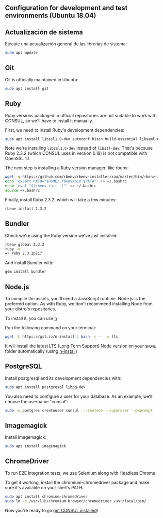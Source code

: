 ## Configuration for development and test environments (Ubuntu 18.04)

## Actualización de sistema

Ejecute una actualización general de las librerías de sistema:

```bash
sudo apt update
```

## Git

Git is officially maintained in Ubuntu:

```bash
sudo apt install git
```

## Ruby

Ruby versions packaged in official repositories are not suitable to work with CONSUL, so we'll have to install it manually.

First, we need to install Ruby's development dependencies:

```bash
sudo apt install libssl1.0-dev autoconf bison build-essential libyaml-dev libreadline6-dev zlib1g-dev libncurses5-dev libffi-dev libgdbm5 libgdbm-dev
```

Note we're installing `libssl1.0-dev` instead of `libssl-dev`. That's because Ruby 2.3.2 (which CONSUL uses in version 0.19) is not compatible with OpenSSL 1.1.

The next step is installing a Ruby version manager, like rbenv:

```bash
wget -q https://github.com/rbenv/rbenv-installer/raw/master/bin/rbenv-installer -O- | bash
echo 'export PATH="$HOME/.rbenv/bin:$PATH"' >> ~/.bashrc
echo 'eval "$(rbenv init -)"' >> ~/.bashrc
source ~/.bashrc
```

Finally, install Ruby 2.3.2, which will take a few minutes:

```bash
rbenv install 2.3.2
```

## Bundler

Check we're using the Ruby version we've just installed:

```bash
rbenv global 2.3.2
ruby -v
=> ruby 2.3.2p217
```

And install Bundler with:

```bash
gem install bundler
```

## Node.js

To compile the assets, you'll need a JavaScript runtime. Node.js is the preferred option. As with Ruby, we don't recommend installing Node from your distro's repositories.

To install it, you can use [n](https://github.com/tj/n)

Run the following command on your terminal:

```bash
wget -L https://git.io/n-install | bash -s -- -y lts
```

It will install the latest LTS (Long Term Support) Node version on your `$HOME` folder automatically (using [n-install](https://github.com/mklement0/n-install))

## PostgreSQL

Install postgresql and its development dependencies with:

```bash
sudo apt install postgresql libpq-dev
```

You also need to configure a user for your database. As an example, we'll choose the username "consul":

```bash
sudo -u postgres createuser consul --createdb --superuser --pwprompt
```

## Imagemagick

Install Imagemagick:

```bash
sudo apt install imagemagick
```

## ChromeDriver

To run E2E integration tests, we use Selenium along with Headless Chrome.

To get it working, install the chromium-chromedriver package and make sure it's available on your shell's PATH:

```bash
sudo apt install chromium-chromedriver
sudo ln -s /usr/lib/chromium-browser/chromedriver /usr/local/bin/
```

Now you're ready to go [get CONSUL installed](local_installation.md)!
